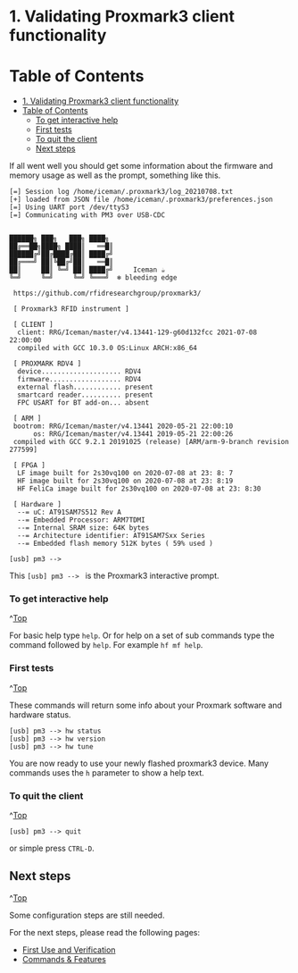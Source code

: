 <a id="Top"></a>

# 1. Validating Proxmark3 client functionality

# Table of Contents
- [1. Validating Proxmark3 client functionality](#1-validating-proxmark3-client-functionality)
- [Table of Contents](#table-of-contents)
    - [To get interactive help](#to-get-interactive-help)
    - [First tests](#first-tests)
    - [To quit the client](#to-quit-the-client)
  - [Next steps](#next-steps)



If all went well you should get some information about the firmware and memory usage as well as the prompt,  something like this.

```
[=] Session log /home/iceman/.proxmark3/log_20210708.txt
[+] loaded from JSON file /home/iceman/.proxmark3/preferences.json
[=] Using UART port /dev/ttyS3
[=] Communicating with PM3 over USB-CDC


██████╗ ███╗   ███╗ ████╗  
██╔══██╗████╗ ████║   ══█║ 
██████╔╝██╔████╔██║ ████╔╝ 
██╔═══╝ ██║╚██╔╝██║   ══█║ 
██║     ██║ ╚═╝ ██║ ████╔╝     Iceman ☕
╚═╝     ╚═╝     ╚═╝ ╚═══╝  ❄️ bleeding edge
 
 https://github.com/rfidresearchgroup/proxmark3/

 [ Proxmark3 RFID instrument ] 

 [ CLIENT ]
  client: RRG/Iceman/master/v4.13441-129-g60d132fcc 2021-07-08 22:00:00
  compiled with GCC 10.3.0 OS:Linux ARCH:x86_64
 
 [ PROXMARK RDV4 ]
  device.................... RDV4
  firmware.................. RDV4
  external flash............ present
  smartcard reader.......... present
  FPC USART for BT add-on... absent

 [ ARM ]
 bootrom: RRG/Iceman/master/v4.13441 2020-05-21 22:00:10
      os: RRG/Iceman/master/v4.13441 2019-05-21 22:00:26
 compiled with GCC 9.2.1 20191025 (release) [ARM/arm-9-branch revision 277599]

 [ FPGA ]
  LF image built for 2s30vq100 on 2020-07-08 at 23: 8: 7
  HF image built for 2s30vq100 on 2020-07-08 at 23: 8:19
  HF FeliCa image built for 2s30vq100 on 2020-07-08 at 23: 8:30

 [ Hardware ] 
  --= uC: AT91SAM7S512 Rev A
  --= Embedded Processor: ARM7TDMI
  --= Internal SRAM size: 64K bytes
  --= Architecture identifier: AT91SAM7Sxx Series
  --= Embedded flash memory 512K bytes ( 59% used )

[usb] pm3 --> 
```

This `[usb] pm3 --> ` is the Proxmark3 interactive prompt.


### To get interactive help
^[Top](#top)

For basic help type `help`. Or for help on a set of sub commands type the command followed by `help`. For example `hf mf help`.

### First tests
^[Top](#top)

These commands will return some info about your Proxmark software and hardware status.
```
[usb] pm3 --> hw status
[usb] pm3 --> hw version
[usb] pm3 --> hw tune
```

You are now ready to use your newly flashed proxmark3 device.  Many commands uses the `h` parameter to show a help text.

### To quit the client
^[Top](#top)

```
[usb] pm3 --> quit
```
or simple press `CTRL-D`.

## Next steps
^[Top](#top)

Some configuration steps are still needed.

For the next steps, please read the following pages:

* [First Use and Verification](/doc/md/Use_of_Proxmark/2_Configuration-and-Verification.md)
* [Commands & Features](/doc/md/Use_of_Proxmark/3_Commands-and-Features.md)
 
